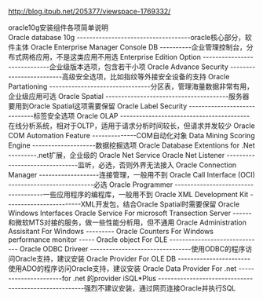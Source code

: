 http://blog.itpub.net/205377/viewspace-1769332/


oracle10g安装组件各项简单说明  
Oracle database 10g ------------------------------------oracle核心部分，软件主体
Oracle Enterprise Manager Console DB ----------企业管理控制台，分布式网格应用，不是这类应用不用选
Enterprise Edition Option -----------------------------企业级版本选项，包含若干小项
        Oracle Advance Security -------------------------高级安全选项，比如指纹等外接安全设备的支持
        Oracle Partationing --------------------------------分区表，管理海量数据非常有用，企业级应用可选
        Oracle Spatial ---------------------------------------服务器要用到Oracle Spatial这项需要保留
        Oracle Label Security -----------------------------标签安全选项
        Oracle OLAP -----------------------------------------在线分析系统，相对于OLTP，适用于请求分析时间较长，但请求并发较少
        Oracle COM Automation Feature --------------COM自动化对象
        Data Mining Scoring Engine --------------------数据挖掘选项
        Oracle Database Extentions for .Net ---------.net扩展，企业级的
Oracle Net Service 
        Oracle Net Listener -------------------------------监听，必选，否则外界无法接入
        Oracle Connection Manager -------------------连接管理，一般用不到
Oracle Call Interface (OCI) ---------------------------必选
Oracle Programmer ------------------------------------一些应用程序的编程库，一般用不到
Oracle XML Development Kit ------------------------XML开发包，结合Oracle Spatial时需要保留
Oracle Windows Interfaces
        Oracle Service For microsoft Transection Server ------和微软MTS对接的服务，做一些性能分析用，但不通用
        Oracle Administration Assisitant For Windows ---------
        Oracle Counters For Windows performance monitor -----
        Oracle object For OLE ------------------------------
        Oracle ODBC Driveer --------------------------------使用ODBC的程序访问Oracle支持，建议安装
        Oracle Provider For OLE DB -----------------------使用ADO的程序访问Oracle支持，建议安装
        Oracle Data Provider For .net ----------------------for .net 的provider
iSQL*Plus ------------------------------------------------------强烈不建议安装，通过网页连接Oracle并执行SQL
